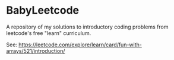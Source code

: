 # BabyLeetcode

A repository of my solutions to introductory coding problems from leetcode's free "learn" curriculum.

See: https://leetcode.com/explore/learn/card/fun-with-arrays/521/introduction/
